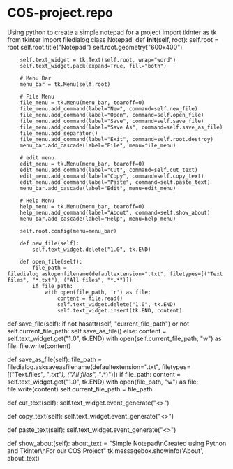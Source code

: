 # COS-project.repo
Using python to create a simple notepad for a project 
import tkinter as tk
from tkinter import filedialog
class Notepad:
    def __init__(self, root):
        self.root = root
        self.root.title("Notepad")
        self.root.geometry("600x400")

        self.text_widget = tk.Text(self.root, wrap="word")
        self.text_widget.pack(expand=True, fill="both")

        # Menu Bar
        menu_bar = tk.Menu(self.root)

        # File Menu
        file_menu = tk.Menu(menu_bar, tearoff=0)
        file_menu.add_command(label="New", command=self.new_file)
        file_menu.add_command(label="Open", command=self.open_file)
        file_menu.add_command(label="Save", command=self.save_file)
        file_menu.add_command(label="Save As", command=self.save_as_file)
        file_menu.add_separator()
        file_menu.add_command(label="Exit", command=self.root.destroy)
        menu_bar.add_cascade(label="File", menu=file_menu)

        # edit menu
        edit_menu = tk.Menu(menu_bar, tearoff=0)
        edit_menu.add_command(label="Cut", command=self.cut_text)
        edit_menu.add_command(label="Copy", command=self.copy_text)
        edit_menu.add_command(label="Paste", command=self.paste_text)
        menu_bar.add_cascade(label="Edit", menu=edit_menu)

        # Help Menu
        help_menu = tk.Menu(menu_bar, tearoff=0)
        help_menu.add_command(label="About", command=self.show_about)
        menu_bar.add_cascade(label="Help", menu=help_menu)

        self.root.config(menu=menu_bar)

        def new_file(self):
            self.text_widget.delete("1.0", tk.END)

        def open_file(self):
            file_path = filedialog.askopenfilename(defaultextension=".txt", filetypes=[("Text files", "*.txt"), ("All files", "*.*")])
            if file_path:
                with open(file_path, 'r') as file:
                    content = file.read()
                    self.text_widget.delete("1.0", tk.END)
                    self.text_widget.insert(tk.END, content)

def save_file(self):
    if not hasattr(self, "current_file_path") or not self.current_file_path:
        self.save_as_file()
    else:
        content = self.text_widget.get("1.0", tk.END)
        with open(self.current_file_path, "w") as file:
            file.write(content)
            
 def save_as_file(self):
        file_path = filedialog.asksaveasfilename(defaultextension=".txt", filetypes=[("Text.files", "*.txt"), ("All files", "*.*)")])
        if file_path:
            content = self.text_widget.get("1.0", tk.END)
            with open(file_path, "w") as file:
                file.write(content)
                self.current_file_path = file_path

def cut_text(self):
    self.text_widget.event_generate("<<Cut>>")
    
def copy_text(self):
    self.text_widget.event_generate("<<Copy>>")
    
def paste_text(self):
    self.text_widget.event_generate("<<Paste>>")
    
def show_about(self):
    about_text = "Simple Notepad\nCreated using Python and Tkinter\nFor our COS Project"
    tk.messagebox.showinfo('About', about_text)
